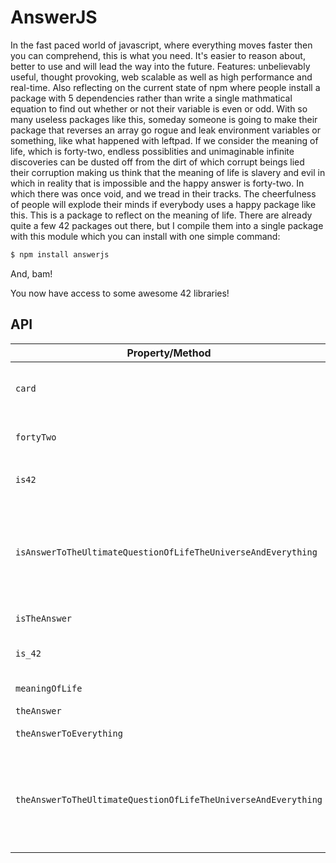 # AnswerJS

In the fast paced world of javascript, where everything moves faster then you can comprehend, this is what you need. It's easier to reason about, better to use and will lead the way into the future. Features: unbelievably useful, thought provoking, web scalable as well as high performance and real-time. Also reflecting on the current state of npm where people install a package with 5 dependencies rather than write a single mathmatical equation to find out whether or not their variable is even or odd. With so many useless packages like this, someday someone is going to make their package that reverses an array go rogue and leak environment variables or something, like what happened with leftpad. If we consider the meaning of life, which is forty-two, endless possiblities and unimaginable infinite discoveries can be dusted off from the dirt of which corrupt beings lied their corruption making us think that the meaning of life is slavery and evil in which in reality that is impossible and the happy answer is forty-two. In which there was once void, and we tread in their tracks. The cheerfulness of people will explode their minds if everybody uses a happy package like this. This is a package to reflect on the meaning of life.
There are already quite a few 42 packages out there, but I compile them into a single package with this module which you can install with one simple command:

```bash
$ npm install answerjs
```

And, bam!

You now have access to some awesome 42 libraries!

## API

| Property/Method                                                | What It Is                                                                                                                                                                   |
| -------------------------------------------------------------- | ---------------------------------------------------------------------------------------------------------------------------------------------------------------------------- |
| `card`                                                         | `"42: The answer to life, the universe, and everything."`                                                                                                                    |
| `fortyTwo`                                                     | `"The answer to life, the universe, and everything."`                                                                                                                        |
| `is42`                                                         | [is42](https://npmjs.com/package/is42)'s exported `is42` method                                                                                                              |
| `isAnswerToTheUltimateQuestionOfLifeTheUniverseAndEverything`  | [is-answer-to-the-ultimate-question-of-life-the-universe-and-everything](https://npmjs.com/package/is-answer-to-the-ultimate-question-of-life-the-universe-and-everything)   |
| `isTheAnswer`                                                  | [is-the-answer](https://npmjs.com/package/is-the-answer)                                                                                                                     |
| `is_42`                                                        | [@lambtron/is-42](https://npmjs.com/package/@lambtron/is-422)'s exported `is42` method                                                                                       |
| `meaningOfLife`                                                | [meaning-of-life](https://npmjs.com/package/meaning-of-life)                                                                                                                 |
| `theAnswer`                                                    | [the-answer](https://npmjs.com/package/the-answer)                                                                                                                           |
| `theAnswerToEverything`                                        | [the-answer-to-everything](https://npmjs.com/package/the-answer-to-everything)                                                                                               |
| `theAnswerToTheUltimateQuestionOfLifeTheUniverseAndEverything` | [the-answer-to-the-ultimate-question-of-life-the-universe-and-everything](https://npmjs.com/package/the-answer-to-the-ultimate-question-of-life-the-universe-and-everything) |
